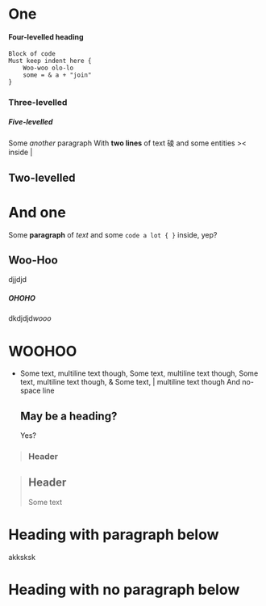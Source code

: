 One
======

#### Four-levelled heading

    Block of code
    Must keep indent here {
        Woo-woo olo-lo
        some = & a + "join"
    }

### Three-levelled

##### Five-levelled

Some *another* paragraph
With __two lines__ of text &#x7890; and some entities &gt;&lt; inside &#124;

## Two-levelled

# And one

Some **paragraph** of _text_ and some `code a lot { }` inside, yep?

Woo-Hoo
-------

djjdjd

<h5>OHOHO</h5>

<div><html><span>dkdjdjd</span><em>wooo</em><h1>WOOHOO</h1></html></div>

<!-- comment -->


*  Some text, multiline text though, Some text, multiline text though, Some text, multiline text though, &amp; Some text, &#124; multiline text though
And no-space line

    May be a heading?
    --------------

    Yes?


> ### Header

> Header
> --------
> Some text

Heading with paragraph below
===========
akksksk

Heading with no paragraph below
===========

